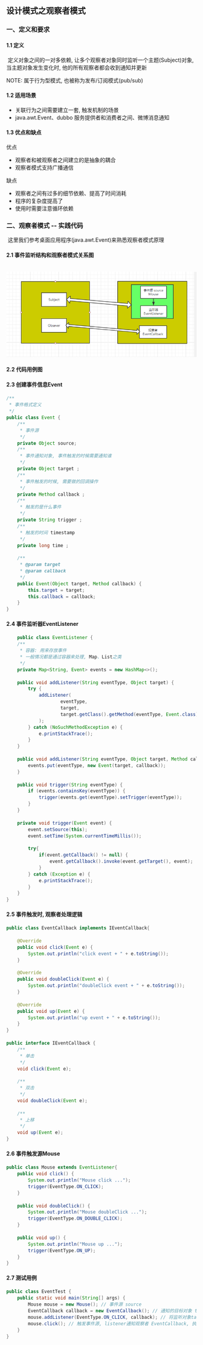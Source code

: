 ## 设计模式之观察者模式

### 一、定义和要求

#### 1.1 定义

​		定义对象之间的一对多依赖, 让多个观察者对象同时监听一个主题(Subject)对象, 当主题对象发生变化时, 他的所有观察者都会收到通知并更新

NOTE: 属于行为型模式, 也被称为发布/订阅模式(pub/sub)

#### 1.2 适用场景

- 关联行为之间需要建立一套, 触发机制的场景
- java.awt.Event、dubbo 服务提供者和消费者之间、微博消息通知

#### 1.3 优点和缺点

优点

- 观察者和被观察者之间建立的是抽象的耦合
- 观察者模式支持广播通信

缺点

- 观察者之间有过多的细节依赖、提高了时间消耗
- 程序的复杂度提高了
- 使用时需要注意循环依赖

### 二、观察者模式 -- 实践代码

​	这里我们参考桌面应用程序(java.awt.Event)来熟悉观察者模式原理

#### 2.1 事件监听结构和观察者模式关系图

​	![](..\observer-design-pattern\观察者模式和EventListener设计类比图.png)

#### 2.2 代码用例图

#### 2.3 创建事件信息Event

```java
/**
 * 事件格式定义
 */
public class Event {
    /**
     * 事件源
     */
    private Object source;
    /**
     * 事件通知对象, 事件触发的时候需要通知谁
     */
    private Object target ;
    /**
     * 事件触发的时候, 需要做的回调操作
     */
    private Method callback ;
    /**
     * 触发的是什么事件
     */
    private String trigger ;
    /**
     * 触发的时间 timestamp
     */
    private long time ;

    /**
     * @param target
     * @param callback
     */
    public Event(Object target, Method callback) {
        this.target = target;
        this.callback = callback;
    }
}
```

#### 2.4 事件监听器EventListener

```java
	public class EventListener {
    /**
     * 容器: 用来存放事件
     * 一般情况都是通过容器来处理, Map、List之类
     */
    private Map<String, Event> events = new HashMap<>();

    public void addListener(String eventType, Object target) {
        try {
            addListener(
                    eventType,
                    target,
                    target.getClass().getMethod(eventType, Event.class)
            );
        } catch (NoSuchMethodException e) {
            e.printStackTrace();
        }
    }

    public void addListener(String eventType, Object target, Method callback) {
        events.put(eventType, new Event(target, callback));
    }

    public void trigger(String eventType) {
        if (events.containsKey(eventType)) {
            trigger(events.get(eventType).setTrigger(eventType));
        }
    }

    private void trigger(Event event) {
        event.setSource(this);
        event.setTime(System.currentTimeMillis());

        try{
            if(event.getCallback() != null) {
                event.getCallback().invoke(event.getTarget(), event);
            }
        } catch (Exception e) {
            e.printStackTrace();
        }
    }
}
```

#### 2.5 事件触发时, 观察者处理逻辑

```java
public class EventCallback implements IEventCallback{

    @Override
    public void click(Event e) {
        System.out.println("click event + " + e.toString());
    }

    @Override
    public void doubleClick(Event e) {
        System.out.println("doubleClick event + " + e.toString());
    }

    @Override
    public void up(Event e) {
        System.out.println("up event + " + e.toString());
    }
}

public interface IEventCallback {
    /**
     * 单击
     */
    void click(Event e);

    /**
     * 双击
     */
    void doubleClick(Event e);

    /**
     * 上移
     */
    void up(Event e);
}
```

#### 2.6 事件触发源Mouse

```java
public class Mouse extends EventListener{
    public void click() {
        System.out.println("Mouse click ...");
        trigger(EventType.ON_CLICK);
    }

    public void doubleClick() {
        System.out.println("Mouse doubleClick ...");
        trigger(EventType.ON_DOUBLE_CLICK);
    }

    public void up() {
        System.out.println("Mouse up ...");
        trigger(EventType.ON_UP);
    }
}
```

#### 2.7 测试用例

```java
public class EventTest {
    public static void main(String[] args) {
        Mouse mouse = new Mouse(); // 事件源 source
        EventCallback callback = new EventCallback(); // 通知的目标对象 target
        mouse.addListener(EventType.ON_CLICK, callback); // 将监听对象target = callback存入listener map中
        mouse.click(); // 触发事件源, listener通知观察者 EventCallback, 执行对应逻辑
    }
}
```

